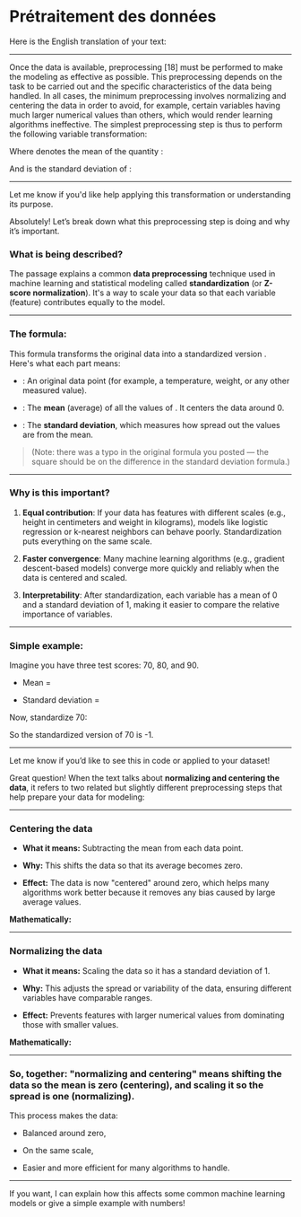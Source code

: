 # Prétraitement des données

Here is the English translation of your text:

---

Once the data is available, preprocessing [18] must be performed to make the modeling as effective as possible. This preprocessing depends on the task to be carried out and the specific characteristics of the data being handled. In all cases, the minimum preprocessing involves normalizing and centering the data in order to avoid, for example, certain variables having much larger numerical values than others, which would render learning algorithms ineffective. The simplest preprocessing step is thus to perform the following variable transformation:

Where denotes the mean of the quantity :

And is the standard deviation of :

---

Let me know if you'd like help applying this transformation or understanding its purpose.



Absolutely! Let’s break down what this preprocessing step is doing and why it’s important.

### **What is being described?**

The passage explains a common **data preprocessing** technique used in machine learning and statistical modeling called **standardization** (or **Z-score normalization**). It's a way to scale your data so that each variable (feature) contributes equally to the model.

---

### **The formula:**

This formula transforms the original data into a standardized version . Here's what each part means:

- : An original data point (for example, a temperature, weight, or any other measured value).

- : The **mean** (average) of all the values of . It centers the data around 0.

- : The **standard deviation**, which measures how spread out the values are from the mean.

> (Note: there was a typo in the original formula you posted — the square should be on the difference in the standard deviation formula.)

---

### **Why is this important?**

1. **Equal contribution**: If your data has features with different scales (e.g., height in centimeters and weight in kilograms), models like logistic regression or k-nearest neighbors can behave poorly. Standardization puts everything on the same scale.

2. **Faster convergence**: Many machine learning algorithms (e.g., gradient descent-based models) converge more quickly and reliably when the data is centered and scaled.

3. **Interpretability**: After standardization, each variable has a mean of 0 and a standard deviation of 1, making it easier to compare the relative importance of variables.

---

### **Simple example:**

Imagine you have three test scores: 70, 80, and 90.

- Mean =

- Standard deviation =

Now, standardize 70:

So the standardized version of 70 is -1.

---

Let me know if you’d like to see this in code or applied to your dataset!





Great question! When the text talks about **normalizing and centering the data**, it refers to two related but slightly different preprocessing steps that help prepare your data for modeling:

---

### **Centering the data**

- **What it means:** Subtracting the mean from each data point.

- **Why:** This shifts the data so that its average becomes zero.

- **Effect:** The data is now "centered" around zero, which helps many algorithms work better because it removes any bias caused by large average values.

**Mathematically:**

---

### **Normalizing the data**

- **What it means:** Scaling the data so it has a standard deviation of 1.

- **Why:** This adjusts the spread or variability of the data, ensuring different variables have comparable ranges.

- **Effect:** Prevents features with larger numerical values from dominating those with smaller values.

**Mathematically:**

---

### So, together: **"normalizing and centering" means shifting the data so the mean is zero (centering), and scaling it so the spread is one (normalizing).**

This process makes the data:

- Balanced around zero,

- On the same scale,

- Easier and more efficient for many algorithms to handle.

---

If you want, I can explain how this affects some common machine learning models or give a simple example with numbers!
